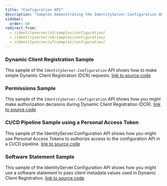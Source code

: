 ```yaml
---
title: "Configuration API"
description: "Samples demonstrating the IdentityServer.Configuration API for Dynamic Client Registration (DCR), permissions management, CI/CD pipeline integration with Personal Access Tokens, and software statement implementation."
sidebar:
  order: 60
redirect_from:
  - /identityserver/v5/samples/configuration/
  - /identityserver/v6/samples/configuration/
  - /identityserver/v7/samples/configuration/
---
```


### Dynamic Client Registration Sample

This sample of the `IdentityServer.Configuration` API shows how to make simple Dynamic Client Registration (DCR)
requests.
[link to source code](https://github.com/DuendeSoftware/Samples/tree/main/IdentityServer/v7/Configuration/SimpleDcr)

### Permissions Sample

This sample of the `IdentityServer.Configuration` API shows how you might make authorization decisions during Dynamic
Client Registration (DCR).
[link to source code](https://github.com/DuendeSoftware/Samples/tree/main/IdentityServer/v7/Configuration/Permissions)

### CI/CD Pipeline Sample using a Personal Access Token

This sample of the IdentityServer.Configuration API shows how you might use Personal Access Tokens to authorize access
to the configuration API in a CI/CD pipeline.
[link to source code](https://github.com/DuendeSoftware/Samples/tree/main/IdentityServer/v7/Configuration/PipelineRegistration)

### Software Statement Sample

This sample of the IdentityServer.Configuration API shows how you might use a software statement to pass client metadata
values used in Dynamic Client Registration.
[link to source code](https://github.com/DuendeSoftware/Samples/tree/main/IdentityServer/v7/Configuration/SoftwareStatement)
